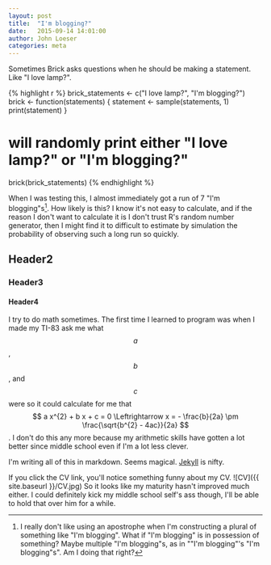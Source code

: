 ```yaml
---
layout: post
title:  "I'm blogging?"
date:   2015-09-14 14:01:00
author: John Loeser
categories: meta
---
```

Sometimes Brick asks questions when he should be making a statement. Like "I love lamp?".

{% highlight r %}
brick_statements <- c("I love lamp?", "I'm blogging?")
brick <- function(statements) {
	statement <- sample(statements, 1)	
	print(statement)
}
# will randomly print either "I love lamp?" or "I'm blogging?"
brick(brick_statements)
{% endhighlight %}

When I was testing this, I almost immediately got a run of 7 "I'm blogging"s[^1]. How likely is this? I know it's not easy to calculate, and if the reason I don't want to calculate it is I don't trust R's random number generator, then I might find it to difficult to estimate by simulation the probability of observing such a long run so quickly.

## Header2

### Header3

#### Header4

I try to do math sometimes. The first time I learned to program was when I made my TI-83 ask me what $$a$$, $$b$$, and $$c$$ were so it could calculate for me that $$ a x^{2} + b x + c = 0 \Leftrightarrow x = - \frac{b}{2a} \pm \frac{\sqrt{b^{2} - 4ac}}{2a} $$. I don't do this any more because my arithmetic skills have gotten a lot better since middle school even if I'm a lot less clever.

I'm writing all of this in markdown. Seems magical. [Jekyll][jekyll] is nifty.

If you click the CV link, you'll notice something funny about my CV. ![CV]({{ site.baseurl }}/CV.jpg) So it looks like my maturity hasn't improved much either. I could definitely kick my middle school self's ass though, I'll be able to hold that over him for a while.

[^1]: I really don't like using an apostrophe when I'm constructing a plural of something like "I'm blogging". What if "I'm blogging" is in possession of something? Maybe multiple "I'm blogging"s, as in ""I'm blogging"'s "I'm blogging"s". Am I doing that right?

[jekyll]: http://jekyllrb.com/